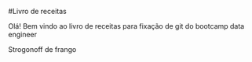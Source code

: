 #Livro de receitas

Olá! Bem vindo ao livro de receitas para fixação de git do bootcamp data engineer 

  Strogonoff de frango


